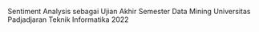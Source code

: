 Sentiment Analysis sebagai Ujian Akhir Semester Data Mining Universitas Padjadjaran Teknik Informatika 2022 